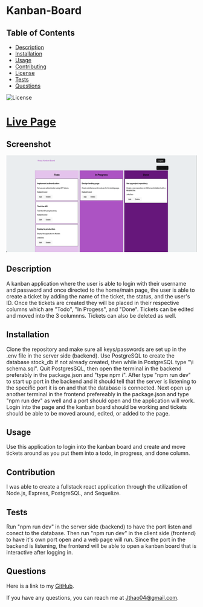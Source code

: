 # Kanban-Board

## Table of Contents
- [Description](#description)
- [Installation](#installation)
- [Usage](#usage)
- [Contributing](#contributing)
- [License](#license)
- [Tests](#tests)
- [Questions](#questions)

![License](https://img.shields.io/badge/License-MIT-yellow.svg)

# [Live Page]()

## Screenshot
![Fullscreen Image](/Assets/Screenshot.png)

## Description

A kanban application where the user is able to login with their username and password and once directed to the home/main page, the user is able to create a ticket by adding the name of the ticket, the status, and the user's ID. Once the tickets are created they will be placed in their respective columns which are "Todo", "In Progess", and "Done". Tickets can be edited and moved into the 3 columnns. Tickets can also be deleted as well.

## Installation

Clone the repository and make sure all keys/passwords are set up in the .env file in the server side (backend). Use PostgreSQL to create the database stock_db if not already created, then while in PostgreSQL type "\i schema.sql". Quit PostgresSQL, then open the terminal in the backend preferably in the package.json and "type npm i". After type "npm run dev" to start up port in the backend and it should tell that the server is listening to the specific port it is on and that the database is connected. Next open up another terminal in the frontend prefereably in the package.json and type "npm run dev" as well and a port should open and the application will work. Login into the page and the kanban board should be working and tickets should be able to be moved around, edited, or added to the page.

## Usage

Use this application to login into the kanban board and create and move tickets around as you put them into a todo, in progress, and done column.

## Contribution

I was able to create a fullstack react application through the utilization of Node.js, Express, PostgreSQL, and Sequelize.

## Tests

Run "npm run dev" in the server side (backend) to have the port listen and conect to the database. Then run "npm run dev" in the client side (frontend) to have it's own port open and a web page will run. Since the port in the backend is listening, the frontend will be able to open a kanban board that is interactive after logging in.

## Questions
Here is a link to my [GitHub](https://github.com/Jthao04).

If you have any questions, you can reach me at [Jthao04@gmail.com](mailto:Jthao04@gmail.com).
